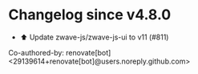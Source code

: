 # Changelog since v4.8.0
- ⬆️ Update zwave-js/zwave-js-ui to v11 (#811)

Co-authored-by: renovate[bot] <29139614+renovate[bot]@users.noreply.github.com> 
